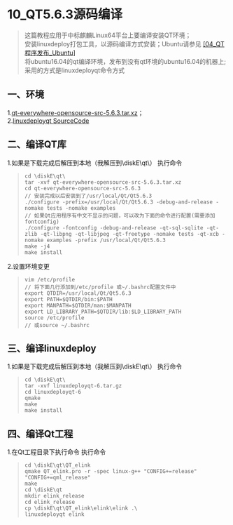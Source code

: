 # 10_QT5.6.3源码编译

> 这篇教程应用于中标麒麟Linux64平台上要编译安装QT环境；<br>
> 安装linuxdeploy打包工具，以源码编译方式安装；Ubuntu请参见
[[04_QT程序发布_Ubuntu]](https://github.com/dyj095/notebook/tree/master/04_QT%E7%A8%8B%E5%BA%8F%E5%8F%91%E5%B8%83_Ubuntu/README.md)<br>
>将ubuntu16.04的qt编译环境，发布到没有qt环境的ubuntu16.04的机器上;采用的方式是linuxdeployqt命令方式<br/>
## 一、环境
1.[qt-everywhere-opensource-src-5.6.3.tar.xz](https://download.qt.io/archive/qt/5.6/5.6.3/single/qt-everywhere-opensource-src-5.6.3.tar.xz)；<br>
2.[linuxdeployqt SourceCode](https://github.com/probonopd/linuxdeployqt/releases)<br>

## 二、编译QT库
1.如果是下载完成后解压到本地（我解压到\diskE\qt\）
 执行命令
> ```shell
> cd \diskE\qt\
> tar -xvf qt-everywhere-opensource-src-5.6.3.tar.xz
> cd qt-everywhere-opensource-src-5.6.3
> // 安装完成以后安装到了/usr/local/Qt/Qt5.6.3
> ./configure -prefix=/usr/local/Qt/Qt5.6.3 -debug-and-release -nomake tests -nomake examples
> // 如果Qt应用程序有中文不显示的问题，可以改为下面的命令进行配置(需要添加fontconfig)
> ./configure -fontconfig -debug-and-release -qt-sql-sqlite -qt-zlib -qt-libpng -qt-libjpeg -qt-freetype -nomake tests -qt-xcb -nomake examples -prefix /usr/local/Qt/Qt5.6.3
> make -j4
> make install
> ```
2.设置环境变更 <br>
> ```shell
> vim /etc/profile
> // 将下面几行添加到/etc/profile 或~/.bashrc配置文件中
> export QTDIR=/usr/local/Qt/Qt5.6.3
> export PATH=$QTDIR/bin:$PATH
> export MANPATH=$QTDIR/man:$MANPATH
> export LD_LIBRARY_PATH=$QTDIR/lib:$LD_LIBRARY_PATH
> source /etc/profile
> // 或source ~/.bashrc
> ```

## 三、编译linuxdeploy
1.如果是下载完成后解压到本地（我解压到\diskE\qt\）
 执行命令
> ```shell
> cd \diskE\qt\
> tar -xvf linuxdeployqt-6.tar.gz
> cd linuxdeployqt-6
> qmake
> make
> make install
> ```

## 四、编译Qt工程
1.在Qt工程目录下执行命令
 执行命令
> ```shell
> cd \diskE\qt\QT_elink
> qmake QT_elink.pro -r -spec linux-g++ "CONFIG+=release" "CONFIG+=qml_release"
> make
> cd \diskE\qt
> mkdir elink_release
> cd elink_release
> cp \diskE\qt\QT_elink\elink\elink .\
> linuxdeployqt elink
> ```

